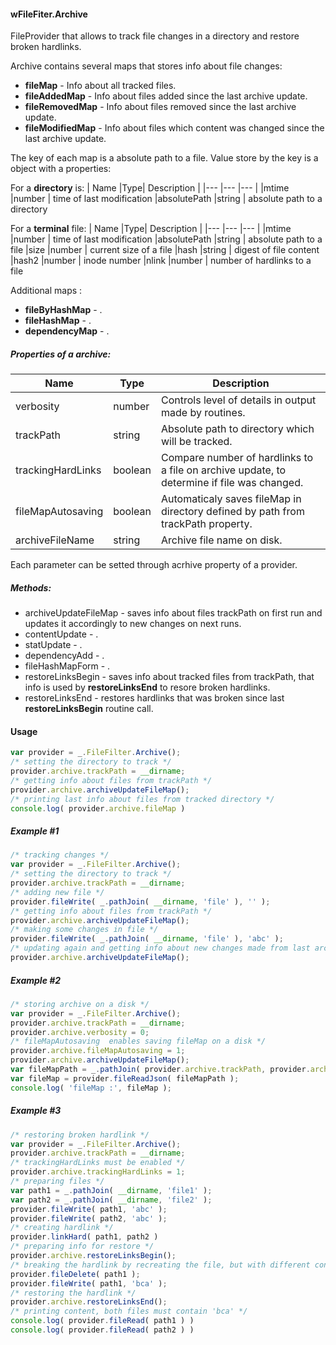 #### wFileFiter.Archive
FileProvider that allows to track file changes in a directory and restore broken hardlinks.

Archive contains several maps that stores info about file changes:

* **fileMap** - Info about all tracked files.
* **fileAddedMap** - Info about files added since the last archive update.
* **fileRemovedMap** - Info about files removed since the last archive update.
* **fileModifiedMap** - Info about files which content was changed since the last archive update.

The key of each map is a absolute path to a file. Value store by the key is a object with a properties:

For a **directory** is:
|  Name 	|Type| Description  	|
|---	|---	|---  |
|mtime |number | time of last modification
|absolutePath |string | absolute path to a directory

For a **terminal** file:
|  Name 	|Type| Description  	|
|---	|---	|---  |
|mtime |number | time of last modification
|absolutePath |string | absolute path to a file
|size |number | current size of a file
|hash |string | digest of file content
|hash2 |number | inode number
|nlink |number | number of hardlinks to a file

Additional maps :
* **fileByHashMap** - .
* **fileHashMap** - .
* **dependencyMap** - .

##### Properties of a archive:

|  Name 	|Type| Description  	|
|---	|---	|---  |
|verbosity |number | Controls level of details in output made by routines.
|trackPath |string | Absolute path to directory which will be tracked.
|trackingHardLinks |boolean | Compare number of hardlinks to a file on archive update, to determine if file was changed.
|fileMapAutosaving |boolean | Automaticaly saves fileMap in directory defined by path from trackPath property.
|archiveFileName   |string  | Archive file name on disk.

Each parameter can be setted through acrhive property of a provider.

##### Methods:
* archiveUpdateFileMap - saves info about files trackPath on first run and updates it accordingly to new changes on next runs.
* contentUpdate - .
* statUpdate - .
* dependencyAdd - .
* fileHashMapForm - .
* restoreLinksBegin - saves info about tracked files from trackPath, that info is used by **restoreLinksEnd** to resore broken hardlinks.
* restoreLinksEnd - restores hardlinks that was broken since last **restoreLinksBegin** routine call.

#### Usage
```javascript
var provider = _.FileFilter.Archive();
/* setting the directory to track */
provider.archive.trackPath = __dirname;
/* getting info about files from trackPath */
provider.archive.archiveUpdateFileMap();
/* printing last info about files from tracked directory */
console.log( provider.archive.fileMap )
```

##### Example #1
```javascript
/* tracking changes */
var provider = _.FileFilter.Archive();
/* setting the directory to track */
provider.archive.trackPath = __dirname;
/* adding new file */
provider.fileWrite( _.pathJoin( __dirname, 'file' ), '' );
/* getting info about files from trackPath */
provider.archive.archiveUpdateFileMap();
/* making some changes in file */
provider.fileWrite( _.pathJoin( __dirname, 'file' ), 'abc' );
/* updating again and getting info about new changes made from last archive update */
provider.archive.archiveUpdateFileMap();
```

##### Example #2
```javascript
/* storing archive on a disk */
var provider = _.FileFilter.Archive();
provider.archive.trackPath = __dirname;
provider.archive.verbosity = 0;
/* fileMapAutosaving  enables saving fileMap on a disk */
provider.archive.fileMapAutosaving = 1;
provider.archive.archiveUpdateFileMap();
var fileMapPath = _.pathJoin( provider.archive.trackPath, provider.archive.archiveFileName );
var fileMap = provider.fileReadJson( fileMapPath );
console.log( 'fileMap :', fileMap );
```

##### Example #3
```javascript
/* restoring broken hardlink */
var provider = _.FileFilter.Archive();
provider.archive.trackPath = __dirname;
/* trackingHardLinks must be enabled */
provider.archive.trackingHardLinks = 1;
/* preparing files */
var path1 = _.pathJoin( __dirname, 'file1' );
var path2 = _.pathJoin( __dirname, 'file2' );
provider.fileWrite( path1, 'abc' );
provider.fileWrite( path2, 'abc' );
/* creating hardlink */
provider.linkHard( path1, path2 )
/* preparing info for restore */
provider.archive.restoreLinksBegin();
/* breaking the hardlink by recreating the file, but with different content */
provider.fileDelete( path1 );
provider.fileWrite( path1, 'bca' );
/* restoring the hardlink */
provider.archive.restoreLinksEnd();
/* printing content, both files must contain 'bca' */
console.log( provider.fileRead( path1 ) )
console.log( provider.fileRead( path2 ) )
```
